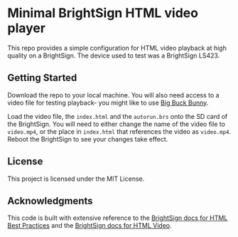 # Minimal BrightSign HTML video player

This repo provides a simple configuration for HTML video playback at high quality on a BrightSign. The device used to test was a BrightSign LS423.

## Getting Started

Download the repo to your local machine. You will also need access to a video file for testing playback- you might like to use [Big Buck Bunny](http://bbb3d.renderfarming.net/download.html).

Load the video file, the `index.html` and the `autorun.brs` onto the SD card of the BrightSign. You will need to either change the name of the video file to `video.mp4`, or the place in `index.html` that references the video as `video.mp4`. Reboot the BrightSign to see your changes take effect.

## License

This project is licensed under the MIT License.

## Acknowledgments

This code is built with extensive reference to the [BrightSign docs for HTML Best Practices](https://docs.brightsign.biz/display/DOC/HTML+Best+Practices) and the [BrightSign docs for HTML Video](https://docs.brightsign.biz/display/DOC/HTML+Video).

